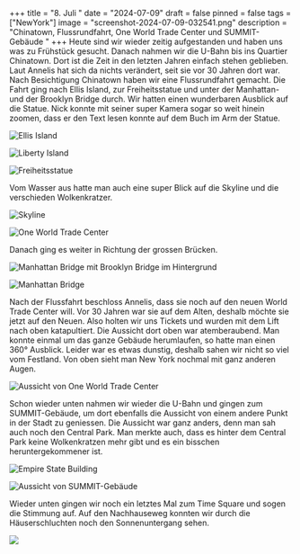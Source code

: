 +++
title = "8. Juli "
date = "2024-07-09"
draft = false
pinned = false
tags = ["NewYork"]
image = "screenshot-2024-07-09-032541.png"
description = "Chinatown, Flussrundfahrt, One World Trade Center und SUMMIT-Gebäude "
+++
Heute sind wir wieder zeitig aufgestanden und haben uns was zu Frühstück gesucht. Danach nahmen wir die U-Bahn bis ins Quartier Chinatown. Dort ist die Zeit in den letzten Jahren einfach stehen geblieben. Laut Annelis hat sich da nichts verändert, seit sie vor 30 Jahren dort war. Nach Besichtigung Chinatown haben wir eine Flussrundfahrt gemacht. Die Fahrt ging nach Ellis Island, zur Freiheitsstatue und unter der Manhattan- und der Brooklyn Bridge durch. Wir hatten einen wunderbaren Ausblick auf die Statue. Nick konnte mit seiner super Kamera sogar so weit hinein zoomen, dass er den Text lesen konnte auf dem Buch im Arm der Statue.

![Ellis Island](screenshot-2024-07-09-040339.png)

![Liberty Island](screenshot-2024-07-09-040539.png)

![Freiheitsstatue](screenshot-2024-07-09-040358.png)

Vom Wasser aus hatte man auch eine super Blick auf die Skyline und die verschieden Wolkenkratzer.

![Skyline](screenshot-2024-07-09-040442.png)

![One World Trade Center](screenshot-2024-07-09-040448.png)

Danach ging es weiter in Richtung der grossen Brücken.

![Manhattan Bridge mit Brooklyn Bridge im Hintergrund](screenshot-2024-07-09-040257.png)

![Manhattan Bridge](screenshot-2024-07-09-040307.png)

Nach der Flussfahrt beschloss Annelis, dass sie noch auf den neuen World Trade Center will. Vor 30 Jahren war sie auf dem Alten, deshalb möchte sie jetzt auf den Neuen. Also holten wir uns Tickets und wurden mit dem Lift nach oben katapultiert. Die Aussicht dort oben war atemberaubend. Man konnte einmal um das ganze Gebäude herumlaufen, so hatte man einen 360° Ausblick. Leider war es etwas dunstig, deshalb sahen wir nicht so viel vom Festland. Von oben sieht man New York nochmal mit ganz anderen Augen.

![Aussicht von One World Trade Center](screenshot-2024-07-09-040552.png)

Schon wieder unten nahmen wir wieder die U-Bahn und gingen zum SUMMIT-Gebäude, um dort ebenfalls die Aussicht von einem andere Punkt in der Stadt zu geniessen. Die Aussicht war ganz anders, denn man sah auch noch den Central Park. Man merkte auch, dass es hinter dem Central Park keine Wolkenkratzen mehr gibt und es ein bisschen heruntergekommener ist.

![Empire State Building](screenshot-2024-07-09-040842.png)

![Aussicht von SUMMIT-Gebäude](screenshot-2024-07-09-040605.png)

Wieder unten gingen wir noch ein letztes Mal zum Time Square und sogen die Stimmung auf. Auf den Nachhauseweg konnten wir durch die Häuserschluchten noch den Sonnenuntergang sehen.

![](screenshot-2024-07-09-040749.png)